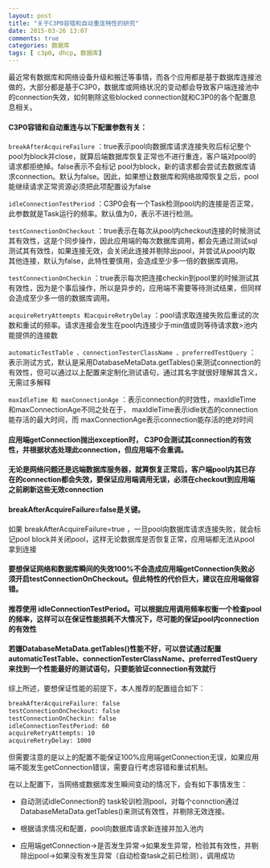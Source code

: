```yaml
---
layout: post
title: "关于C3P0容错和自动重连特性的研究"
date: 2015-03-26 13:07
comments: true
categories: 数据库
tags: [ c3p0, dhcp, 数据库]
---
```


最近常有数据库和网络设备升级和搬迁等事情，而各个应用都是基于数据库连接池做的，大部分都是基于C3P0，数据库或网络状况的变动都会导致客户端连接池中的connection失效，如何剔除这些blocked connection就和C3P0的各个配置息息相关。

#### C3P0容错和自动重连与以下配置参数有关：

`breakAfterAcquireFailure` ：true表示pool向数据库请求连接失败后标记整个pool为block并close，就算后端数据库恢复正常也不进行重连，客户端对pool的请求都拒绝掉。false表示不会标记 pool为block，新的请求都会尝试去数据库请求connection。默认为false。因此，如果想让数据库和网络故障恢复之后，pool能继续请求正常资源必须把此项配置设为false
<!--more-->
`idleConnectionTestPeriod` ：C3P0会有一个Task检测pool内的连接是否正常，此参数就是Task运行的频率。默认值为0，表示不进行检测。

`testConnectionOnCheckout` ：true表示在每次从pool内checkout连接的时候测试其有效性，这是个同步操作，因此应用端的每次数据库调用，都会先通过测试sql测试其有效性，如果连接无效，会关闭此连接并剔除出pool，并尝试从pool内取其他连接，默认为false，此特性要慎用，会造成至少多一倍的数据库调用。

`testConnectionOnCheckin` ：true表示每次把连接checkin到pool里的时候测试其有效性，因为是个事后操作，所以是异步的，应用端不需要等待测试结果，但同样会造成至少多一倍的数据库调用。

`acquireRetryAttempts 和acquireRetryDelay` ：pool请求取连接失败后重试的次数和重试的频率。请求连接会发生在pool内连接少于min值或则等待请求数>池内能提供的连接数

`automaticTestTable 、connectionTesterClassName 、preferredTestQuery` ：表示测试方式，默认是采用DatabaseMetaData.getTables()来测试connection的有效性，但可以通过以上配置来定制化测试语句，通过其名字就很好理解其含义，无需过多解释

`maxIdleTime 和 maxConnectionAge` ：表示connection的时效性，maxIdleTime和maxConnectionAge不同之处在于， maxIdleTime表示idle状态的connection能存活的最大时间，而 maxConnectionAge表示connection能存活的绝对时间

#### 应用端getConnection抛出exception时， C3P0会测试其connection的有效性，并根据状态处理此connection，但应用端不会重调。

#### 无论是网络问题还是远端数据库服务器，就算恢复正常后，客户端pool内其已存在的connection都会失效，要保证应用端调用无误，必须在checkout到应用端之前刷新这些无效connection

#### breakAfterAcquireFailure=false是关键。
如果 breakAfterAcquireFailure=true ，一旦pool向数据库请求连接失败，就会标记pool block并关闭pool，这样无论数据库是否恢复正常，应用端都无法从pool拿到连接

#### 要想保证网络和数据库瞬间的失效100%不会造成应用端getConnection失败必须开启testConnectionOnCheckout。但此特性的代价巨大，建议在应用端做容错。

#### 推荐使用 idleConnectionTestPeriod。可以根据应用调用频率权衡一个检查pool的频率，这样可以在保证性能损耗不大情况下，尽可能的保证pool内connection的有效性

#### 若嫌DatabaseMetaData.getTables()性能不好，可以尝试通过配置automaticTestTable、connectionTesterClassName、preferredTestQuery来找到一个性能最好的测试语句，只要能验证connection有效就行

综上所述，要想保证性能的前提下，本人推荐的配置组合如下：


```sh
breakAfterAcquireFailure: false
testConnectionOnCheckout: false
testConnectionOnCheckin: false
idleConnectionTestPeriod: 60
acquireRetryAttempts: 10
acquireRetryDelay: 1000
```


但需要注意的是以上的配置不能保证100%应用端getConnection无误，如果应用端不能发生getConnection错误，需要自行考虑容错和重试机制。

在以上配置下，当网络或数据库发生瞬间变动的情况下，会有如下事情发生：

- 自动测试idleConnection的 task轮训检测pool，对每个connction通过DatabaseMetaData.getTables()来测试有效性，并剔除无效连接。

- 根据请求情况和配置，pool向数据库请求新连接并加入池内

- 应用端getConnection->是否发生异常->如果发生异常，检验其有效性，并剔除出pool->如果没有发生异常（自动检查task之前已检测），调用成功

